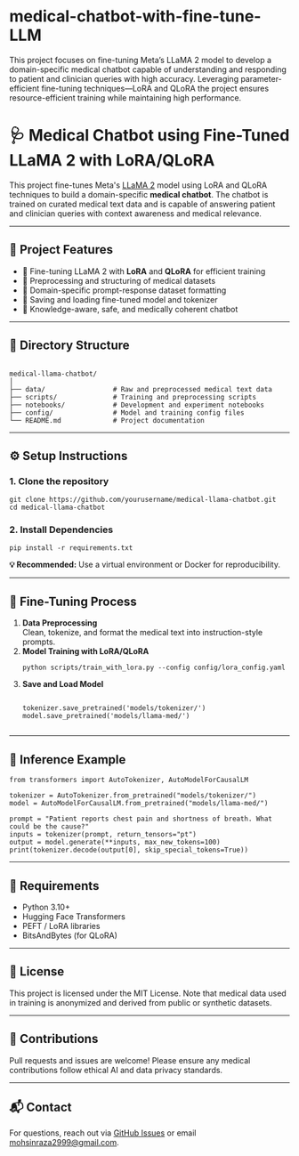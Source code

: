 # medical-chatbot-with-fine-tune-LLM
This project focuses on fine-tuning Meta’s LLaMA 2 model to develop a domain-specific medical chatbot capable of understanding and responding to patient and clinician queries with high accuracy. Leveraging parameter-efficient fine-tuning techniques—LoRA and QLoRA the project ensures resource-efficient training while maintaining high performance.
<!DOCTYPE html>
<html lang="en">
<head>
  <meta charset="UTF-8">
  <title>Medical Chatbot using Fine-Tuned LLaMA 2</title>
</head>
<body>

<h1>🩺 Medical Chatbot using Fine-Tuned LLaMA 2 with LoRA/QLoRA</h1>

<p>
  This project fine-tunes Meta's <a href="https://ai.meta.com/llama/" target="_blank">LLaMA 2</a> model using LoRA and QLoRA techniques to build a domain-specific <strong>medical chatbot</strong>. 
  The chatbot is trained on curated medical text data and is capable of answering patient and clinician queries with context awareness and medical relevance.
</p>

<hr>

<h2>🚀 Project Features</h2>
<ul>
  <li>🔬 Fine-tuning LLaMA 2 with <strong>LoRA</strong> and <strong>QLoRA</strong> for efficient training</li>
  <li>🧹 Preprocessing and structuring of medical datasets</li>
  <li>🏥 Domain-specific prompt-response dataset formatting</li>
  <li>💾 Saving and loading fine-tuned model and tokenizer</li>
  <li>🧠 Knowledge-aware, safe, and medically coherent chatbot</li>
</ul>

<hr>

<h2>📂 Directory Structure</h2>
<pre><code>
medical-llama-chatbot/
│
├── data/                 # Raw and preprocessed medical text data
├── scripts/              # Training and preprocessing scripts
├── notebooks/            # Development and experiment notebooks
├── config/               # Model and training config files
└── README.md             # Project documentation
</code></pre>

<hr>

<h2>⚙️ Setup Instructions</h2>

<h3>1. Clone the repository</h3>
<pre><code>git clone https://github.com/yourusername/medical-llama-chatbot.git
cd medical-llama-chatbot
</code></pre>

<h3>2. Install Dependencies</h3>
<pre><code>pip install -r requirements.txt
</code></pre>

<p><strong>💡 Recommended:</strong> Use a virtual environment or Docker for reproducibility.</p>

<hr>

<h2>🧪 Fine-Tuning Process</h2>

<ol>
  <li><strong>Data Preprocessing</strong><br>
      Clean, tokenize, and format the medical text into instruction-style prompts.
  </li>
  <li><strong>Model Training with LoRA/QLoRA</strong><br>
      <pre><code>python scripts/train_with_lora.py --config config/lora_config.yaml</code></pre>
  </li>
  <li><strong>Save and Load Model</strong><br>
      <pre><code>
tokenizer.save_pretrained('models/tokenizer/')
model.save_pretrained('models/llama-med/')
      </code></pre>
  </li>
</ol>

<hr>

<h2>💬 Inference Example</h2>

<pre><code>from transformers import AutoTokenizer, AutoModelForCausalLM

tokenizer = AutoTokenizer.from_pretrained("models/tokenizer/")
model = AutoModelForCausalLM.from_pretrained("models/llama-med/")

prompt = "Patient reports chest pain and shortness of breath. What could be the cause?"
inputs = tokenizer(prompt, return_tensors="pt")
output = model.generate(**inputs, max_new_tokens=100)
print(tokenizer.decode(output[0], skip_special_tokens=True))
</code></pre>

<hr>

<h2>📌 Requirements</h2>
<ul>
  <li>Python 3.10+</li>
  <li>Hugging Face Transformers</li>
  <li>PEFT / LoRA libraries</li>
  <li>BitsAndBytes (for QLoRA)</li>
</ul>

<hr>

<h2>📄 License</h2>
<p>
  This project is licensed under the MIT License. Note that medical data used in training is anonymized and derived from public or synthetic datasets.
</p>

<hr>

<h2>🤝 Contributions</h2>
<p>
  Pull requests and issues are welcome! Please ensure any medical contributions follow ethical AI and data privacy standards.
</p>

<hr>

<h2>📬 Contact</h2>
<p>
  For questions, reach out via <a href="https://github.com/medical-chatbot-with-fine-tune-LLM/issues">GitHub Issues</a> or email 
  <a href="mailto:mohsinraza2999@gmail.com">mohsinraza2999@gmail.com</a>.
</p>

</body>
</html>
